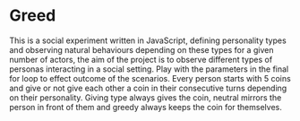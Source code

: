 # Greed
This is a social experiment written in JavaScript, defining personality types and observing natural behaviours depending on these types for a given number of actors, the aim of the project is to observe different types of personas interacting in a social setting. Play with the parameters in the final for loop to effect outcome of the scenarios. Every person starts with 5 coins and give or not give each other a coin in their consecutive turns depending on their personality. Giving type always gives the coin, neutral mirrors the person in front of them and greedy always keeps the coin for themselves.
